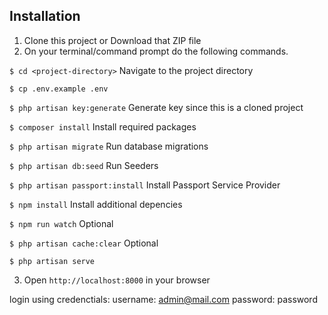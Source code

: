 
## Installation

1. Clone this project or Download that ZIP file
2. On your terminal/command prompt do the following commands.

`$ cd <project-directory>` Navigate to the project directory

`$ cp .env.example .env`

`$ php artisan key:generate`  Generate key since this is a cloned project

`$ composer install`  Install required packages

`$ php artisan migrate` Run database migrations

`$ php artisan db:seed` Run Seeders

`$ php artisan passport:install` Install Passport Service Provider

`$ npm install` Install additional depencies

`$ npm run watch` Optional

`$ php artisan cache:clear` Optional

`$ php artisan serve`

3. Open `http://localhost:8000` in your browser

login using credenctials:
username: admin@mail.com
password: password
